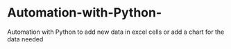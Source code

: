 # Automation-with-Python-
Automation with Python to add new data in excel cells or add a chart for the data needed

